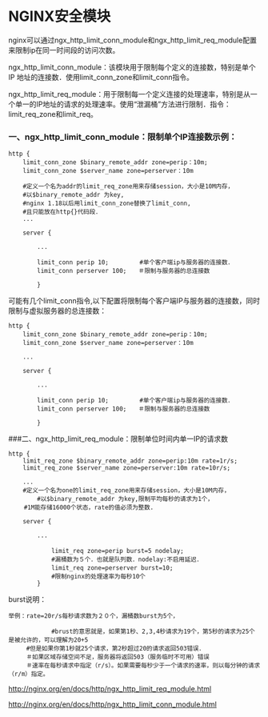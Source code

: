 # NGINX安全模块

nginx可以通过ngx_http_limit_conn_module和ngx_http_limit_req_module配置来限制ip在同一时间段的访问次数。

ngx_http_limit_conn_module：该模块用于限制每个定义的连接数，特别是单个IP 地址的连接数．使用limit_conn_zone和limit_conn指令。

ngx_http_limit_req_module：用于限制每一个定义连接的处理速率，特别是从一个单一的IP地址的请求的处理速率。使用“泄漏桶”方法进行限制．指令：limit_req_zone和limit_req。

### 一、ngx_http_limit_conn_module：限制单个IP连接数示例：

```http { 
http { 
    limit_conn_zone $binary_remote_addr zone=perip：10m; 
    limit_conn_zone $server_name zone=perserver：10m 
		
    #定义一个名为addr的limit_req_zone用来存储session，大小是10M内存，
    #以$binary_remote_addr 为key,
    #nginx 1.18以后用limit_conn_zone替换了limit_conn,
    #且只能放在http{}代码段．
    ... 

    server { 

        ... 

        limit_conn perip 10;  　　　　#单个客户端ip与服务器的连接数．
        limit_conn perserver 100;　　＃限制与服务器的总连接数

        }
```

可能有几个limit_conn指令,以下配置将限制每个客户端IP与服务器的连接数，同时限制与虚拟服务器的总连接数：

```http { 
http { 
    limit_conn_zone $binary_remote_addr zone=perip：10m; 
    limit_conn_zone $server_name zone=perserver：10m 

    ... 

    server { 

        ... 

        limit_conn perip 10;  　　　　#单个客户端ip与服务器的连接数．
        limit_conn perserver 100;　　＃限制与服务器的总连接数

        }
```

###二、ngx_http_limit_req_module：限制单位时间内单一IP的请求数

```
http {
    limit_req_zone $binary_remote_addr zone=perip:10m rate=1r/s;
    limit_req_zone $server_name zone=perserver:10m rate=10r/s;

    ...
    #定义一个名为one的limit_req_zone用来存储session，大小是10M内存，　　
		#以$binary_remote_addr 为key,限制平均每秒的请求为1个，
　　 #1M能存储16000个状态，rate的值必须为整数.

    server {
 
        ...

            limit_req zone=perip burst=5 nodelay;　　
            #漏桶数为５个．也就是队列数．nodelay:不启用延迟．
            limit_req zone=perserver burst=10;　　　　
            #限制nginx的处理速率为每秒10个
        }    
```

burst说明：

```
举例：rate=20r/s每秒请求数为２０个，漏桶数burst为5个，
			
			#brust的意思就是，如果第1秒、2,3,4秒请求为19个，第5秒的请求为25个是被允许的，可以理解为20+5
　　　#但是如果你第1秒就25个请求，第2秒超过20的请求返回503错误．
　　　＃如果区域存储空间不足，服务器将返回503（服务临时不可用）错误　
　　　＃速率在每秒请求中指定（r/s）。如果需要每秒少于一个请求的速率，则以每分钟的请求（r/m）指定。　
```



http://nginx.org/en/docs/http/ngx_http_limit_req_module.html

http://nginx.org/en/docs/http/ngx_http_limit_conn_module.html

